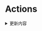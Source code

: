 # Actions


<details> 
    <summary>更新内容</summary>

- [QiuChenlyOpenSource/QQFlacMusicDownloader](https://github.com/QiuChenlyOpenSource/QQFlacMusicDownloader) (Updated: 9cf9ab2a881edc5be94557dba50612fbb5ee4d53)

</details>
